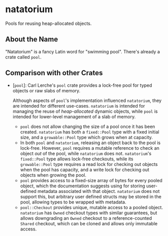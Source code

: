 # natatorium

Pools for reusing heap-allocated objects.

## About the Name

"Natatorium" is a fancy Latin word for "swimming pool". There's already a crate
called `pool`.

## Comparison with other Crates

- [`pool`]: Carl Lerche's `pool` crate provides a lock-free pool for typed objects or
  raw slabs of memory.

  Although aspects of `pool`'s implementation influenced `natatorium`, they are
  intended for different use-cases. `natatorium` is intended for managing the
  reuse of _heap-allocated_ dynamic objects, while `pool` is intended for
  lower-level management of a slab of memory.

  - `pool` does not allow changing the size of a pool once it has been created.
    `natatorium` has both a `fixed::Pool` type with a fixed initial size, and a
    `growable::Pool` type which grows when at capacity.
  - In both `pool` and `natatorium`, releasing an object back to the pool is
    lock-free. However, `pool` requires a mutable reference to check an object
    _out_ of the pool, while `natatorium` does not. `natatorium`'s `fixed::Pool`
    type allows lock-free checkouts, while its `growable::Pool` type requires a
    read lock for checking out objects when the pool has capacity, and a write
    lock for checking out objects when growing the pool.
  - `pool` provides access to a fixed-size array of bytes for every pooled
    object, which the documentation suggests using for storing user-defined
    metadata associated with that object. `natatorium` does not support this,
    but arbitrary user defined structs may be stored in the pool, allowing types
    to be wrapped with metadata.
  - `pool::Checkout` provides unique, mutable access to a pooled object.
    `natatorium` has `Owned` checkout types with similar guarantees, but allows
    downgrading an `Owned` checkout to a reference-counted `Shared` checkout,
    which can be cloned and allows only immutable access.
  <!-- while `natatorium` always expects them to live on the heap --- `natatorium` is
  intended primarily for managing the reuse of growable objects like strings,
  buffers, and maps. -->
